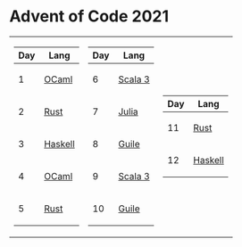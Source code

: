 # Advent of Code 2021

<table>
<tr><td>

| Day | Lang    |
| --- | ------- |
|   1 | <p><a href="https://ocaml.org/">OCaml</a></p> | 
|   2 | <p><a href="https://www.rust-lang.org/">Rust</a></p> | 
|   3 | <p><a href="https://www.haskell.org/">Haskell</a></p> |
|   4 | <p><a href="https://ocaml.org/">OCaml</a></p> | 
|   5 | <p><a href="https://www.rust-lang.org/">Rust</a></p> | 

</td><td>

| Day | Lang    |
| --- | ------- |
|   6 | <p><a href="https://www.scala-lang.org/">Scala 3</a></p> | 
|   7 | <p><a href="https://julialang.org/">Julia</a></p> | 
|   8 | <p><a href="https://www.gnu.org/software/guile/">Guile</a></p> | 
|   9 | <p><a href="https://www.scala-lang.org/">Scala 3</a></p> | 
|  10 | <p><a href="https://www.gnu.org/software/guile/">Guile</a></p> | 

</td><td>

| Day | Lang    |
| --- | ------- |
|  11 | <p><a href="https://www.rust-lang.org/">Rust</a></p> | 
|  12 | <p><a href="https://www.haskell.org/">Haskell</a></p> |

</td></tr>
</table>
